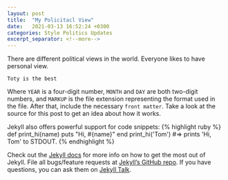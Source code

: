 ```yaml
---
layout: post
title:  "My Policitacl View"
date:   2021-03-13 16:52:24 +0300
categories: Style Politics Updates
excerpt_separator: <!--more-->
---
```


There are different political views in the world. Everyone likes to have personal view.

`Toty is the best`

Where `YEAR` is a four-digit number, `MONTH` and `DAY` are both two-digit numbers, and `MARKUP` is the file extension representing the format used in the file. After that, include the necessary `front matter`. Take a look at the source for this post to get an idea about how it works.

<!--more-->

Jekyll also offers powerful support for code snippets:
{% highlight ruby %}
def print_hi(name)
  puts "Hi, #{name}"
end
print_hi('Tom')
#=> prints 'Hi, Tom' to STDOUT.
{% endhighlight %}

Check out the [Jekyll docs][jekyll-docs] for more info on how to get the most out of Jekyll. File all bugs/feature requests at [Jekyll’s GitHub repo][jekyll-gh]. If you have questions, you can ask them on [Jekyll Talk][jekyll-talk].

[jekyll-docs]: https://jekyllrb.com/docs/home
[jekyll-gh]:   https://github.com/jekyll/jekyll
[jekyll-talk]: https://talk.jekyllrb.com/
